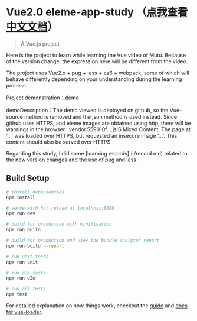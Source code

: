 # Vue2.0 eleme-app-study （[点我查看中文文档](README.ZH.md)）

> A Vue.js project

Here is the project to learn while learning the Vue video of Mutu. Because of the version change, the expression here will be different from the video.

The project uses Vue2.x + pug + less + es6 + webpack, some of which will behave differently depending on your understanding during the learning process.



Project demonstration：[demo](https://womkim.github.io/vue2-eleme-demo-study/)

demoDescription：The demo viewed is deployed on github, so the Vue-source method is removed and the json method is used instead. Since github uses HTTPS, and eleme images are obtained using http, there will be warnings in the browser.: vendor.559010f….js:6 Mixed Content: The page at '...' was loaded over HTTPS, but requested an insecure image '...'. This content should also be served over HTTPS.

Regarding this study, I did some [learning records] (./record.md) related to the new version changes and the use of pug and less.

## Build Setup

``` bash
# install dependencies
npm install

# serve with hot reload at localhost:8080
npm run dev

# build for production with minification
npm run build

# build for production and view the bundle analyzer report
npm run build --report

# run unit tests
npm run unit

# run e2e tests
npm run e2e

# run all tests
npm test
```

For detailed explanation on how things work, checkout the [guide](http://vuejs-templates.github.io/webpack/) and [docs for vue-loader](http://vuejs.github.io/vue-loader).
